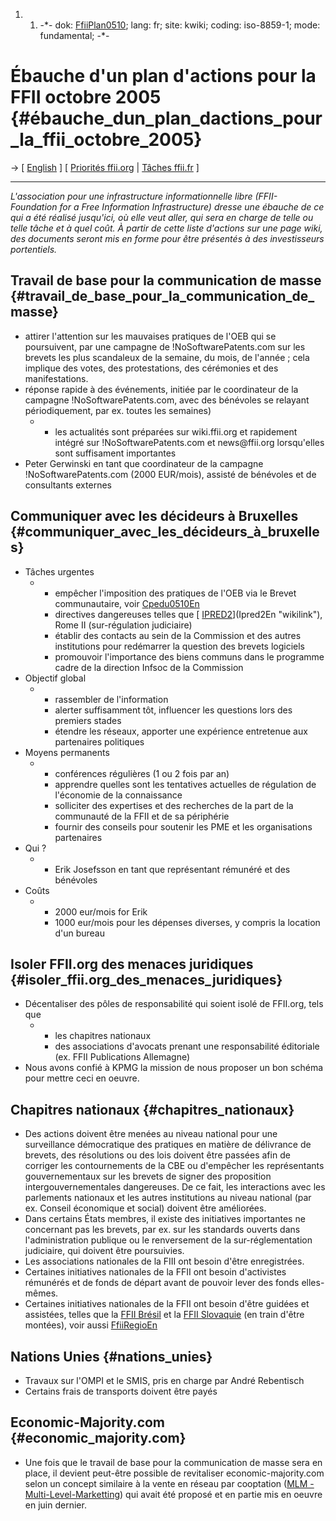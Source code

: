 1.  1.  -\*- dok: [FfiiPlan0510](FfiiPlan0510 "wikilink"); lang: fr;
        site: kwiki; coding: iso-8859-1; mode: fundamental; -\*-

# Ébauche d\'un plan d\'actions pour la FFII octobre 2005 {#ébauche_dun_plan_dactions_pour_la_ffii_octobre_2005}

-\> \[ [ English](FfiiPlan0510En "wikilink") \] \[ [ Priorités
ffii.org](FfiiprojPriorEn "wikilink") \| [ Tâches
ffii.fr](FfiiFrTasksFr "wikilink") \]

------------------------------------------------------------------------

*L\'association pour une infrastructure informationnelle libre (FFII-
Foundation for a Free Information Infrastructure) dresse une ébauche de
ce qui a été réalisé jusqu\'ici, où elle veut aller, qui sera en charge
de telle ou telle tâche et à quel coût. À partir de cette liste
d\'actions sur une page wiki, des documents seront mis en forme pour
être présentés à des investisseurs portentiels.*

## Travail de base pour la communication de masse {#travail_de_base_pour_la_communication_de_masse}

-   attirer l\'attention sur les mauvaises pratiques de l\'OEB qui se
    poursuivent, par une campagne de !NoSoftwarePatents.com sur les
    brevets les plus scandaleux de la semaine, du mois, de l\'année ;
    cela implique des votes, des protestations, des cérémonies et des
    manifestations.
-   réponse rapide à des événements, initiée par le coordinateur de la
    campagne !NoSoftwarePatents.com, avec des bénévoles se relayant
    périodiquement, par ex. toutes les semaines)
    -   -   les actualités sont préparées sur wiki.ffii.org et
            rapidement intégré sur !NoSoftwarePatents.com et
            news\@ffii.org lorsqu\'elles sont suffisament importantes
-   Peter Gerwinski en tant que coordinateur de la campagne
    !NoSoftwarePatents.com (2000 EUR/mois), assisté de bénévoles et de
    consultants externes

## Communiquer avec les décideurs à Bruxelles {#communiquer_avec_les_décideurs_à_bruxelles}

-   Tâches urgentes
    -   -   empêcher l\'imposition des pratiques de l\'OEB via le Brevet
            communautaire, voir [Cpedu0510En](Cpedu0510En "wikilink")
        -   directives dangereuses telles que [
            [IPRED2](IPRED2 "wikilink")](Ipred2En "wikilink"), Rome II
            (sur-régulation judiciaire)
        -   établir des contacts au sein de la Commission et des autres
            institutions pour redémarrer la question des brevets
            logiciels
        -   promouvoir l\'importance des biens communs dans le programme
            cadre de la direction Infsoc de la Commission
-   Objectif global
    -   -   rassembler de l\'information
        -   alerter suffisamment tôt, influencer les questions lors des
            premiers stades
        -   étendre les réseaux, apporter une expérience entretenue aux
            partenaires politiques
-   Moyens permanents
    -   -   conférences régulières (1 ou 2 fois par an)
        -   apprendre quelles sont les tentatives actuelles de
            régulation de l\'économie de la connaissance
        -   solliciter des expertises et des recherches de la part de la
            communauté de la FFII et de sa périphérie
        -   fournir des conseils pour soutenir les PME et les
            organisations partenaires
-   Qui ?
    -   -   Erik Josefsson en tant que représentant rémunéré et des
            bénévoles
-   Coûts
    -   -   2000 eur/mois for Erik
        -   1000 eur/mois pour les dépenses diverses, y compris la
            location d\'un bureau

## Isoler FFII.org des menaces juridiques {#isoler_ffii.org_des_menaces_juridiques}

-   Décentaliser des pôles de responsabilité qui soient isolé de
    FFII.org, tels que
    -   -   les chapitres nationaux
        -   des associations d\'avocats prenant une responsabilité
            éditoriale (ex. FFII Publications Allemagne)
-   Nous avons confié à KPMG la mission de nous proposer un bon schéma
    pour mettre ceci en oeuvre.

## Chapitres nationaux {#chapitres_nationaux}

-   Des actions doivent être menées au niveau national pour une
    surveillance démocratique des pratiques en matière de délivrance de
    brevets, des résolutions ou des lois doivent être passées afin de
    corriger les contournements de la CBE ou d\'empêcher les
    représentants gouvernementaux sur les brevets de signer des
    proposition intergouvernementales dangereuses. De ce fait, les
    interactions avec les parlements nationaux et les autres
    institutions au niveau national (par ex. Conseil économique et
    social) doivent être améliorées.
-   Dans certains États membres, il existe des initiatives importantes
    ne concernant pas les brevets, par ex. sur les standards ouverts
    dans l\'administration publique ou le renversement de la
    sur-réglementation judiciaire, qui doivent être poursuivies.
-   Les associations nationales de la FIII ont besoin d\'être
    enregistrées.
-   Certaines initiatives nationales de la FFII ont besoin d\'activistes
    rémunérés et de fonds de départ avant de pouvoir lever des fonds
    elles-mêmes.
-   Certaines initiatives nationales de la FFII ont besoin d\'être
    guidées et assistées, telles que la [ FFII
    Brésil](FfiiBrEn "wikilink") et la [FFII
    Slovaquie](http://ffii.skosi.org/ "wikilink") (en train d\'être
    montées), voir aussi [FfiiRegioEn](FfiiRegioEn "wikilink")

## Nations Unies {#nations_unies}

-   Travaux sur l\'OMPI et le SMIS, pris en charge par André Rebentisch
-   Certains frais de transports doivent être payés

## Economic-Majority.com {#economic_majority.com}

-   Une fois que le travail de base pour la communication de masse sera
    en place, il devient peut-être possible de revitaliser
    economic-majority.com selon un concept similaire à la vente en
    réseau par cooptation ([MLM -
    Multi-Level-Marketting](http://en.wikipedia.org/wiki/Multi-level_marketing "wikilink"))
    qui avait été proposé et en partie mis en oeuvre en juin dernier.
